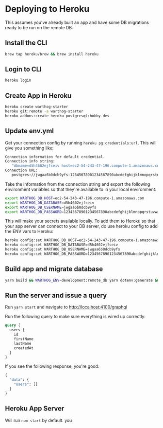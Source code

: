 # Deploying to Heroku

This assumes you've already built an app and have some DB migrations ready to be run on the remote DB.

## Install the CLI

```bash
brew tap heroku/brew && brew install heroku
```

## Login to CLI

```bash
heroku login
```

## Create App in Heroku

```bash
heroku create warthog-starter
heroku git:remote -a warthog-starter
heroku addons:create heroku-postgresql:hobby-dev
```

## Update env.yml

Get your connection config by running `heroku pg:credentials:url`.  This will give you something like:

```bash
Connection information for default credential.
Connection info string:
   "dbname=d5h4602ejfseiv host=ec2-54-243-47-196.compute-1.amazonaws.com port=5432 user=jwgaa6b0dcb9yfs password=12345678901234567890abcdefghijklmnopqrstuvwxyz sslmode=require"
Connection URL:
   postgres://jwgaa6b0dcb9yfs:12345678901234567890abcdefghijklmnopqrstuvwxyz@ec2-54-243-47-196.compute-1.amazonaws.com:5432/d5h4602ejfseiv
```

Take the information from the connection string and export the following environment variables so that they're available to in your local environment:

```bash
export WARTHOG_DB_HOST=ec2-54-243-47-196.compute-1.amazonaws.com
export WARTHOG_DB_DATABASE=d5h4602ejfseiv
export WARTHOG_DB_USERNAME=jwgaa6b0dcb9yfs
export WARTHOG_DB_PASSWORD=12345678901234567890abcdefghijklmnopqrstuvwxyz
```

This will make your secrets available locally.  To add them to Heroku so that your app server can connect to your DB server, do use heroku config to add the ENV vars to Heroku:

```bash
heroku config:set WARTHOG_DB_HOST=ec2-54-243-47-196.compute-1.amazonaws.com
heroku config:set WARTHOG_DB_DATABASE=d5h4602ejfseiv
heroku config:set WARTHOG_DB_USERNAME=jwgaa6b0dcb9yfs
heroku config:set WARTHOG_DB_PASSWORD=12345678901234567890abcdefghijklmnopqrstuvwxyz
```

## Build app and migrate database

```bash
yarn build && WARTHOG_ENV=development:remote_db yarn dotenv:generate && warthog db:migrate
```

## Run the server and issue a query

Run `yarn start` and navigate to [http://localhost:4100/graphql](http://localhost:4100/graphql)

Run the following query to make sure everything is wired up correctly:

```graphql
query {
  users {
    id
    firstName
    lastName
    createdAt
  }
}
```

If you see the following response, you're good:

```graphql
{
  "data": {
    "users": []
  }
}
```

## Heroku App Server

Will run `npm start` by default.  you 